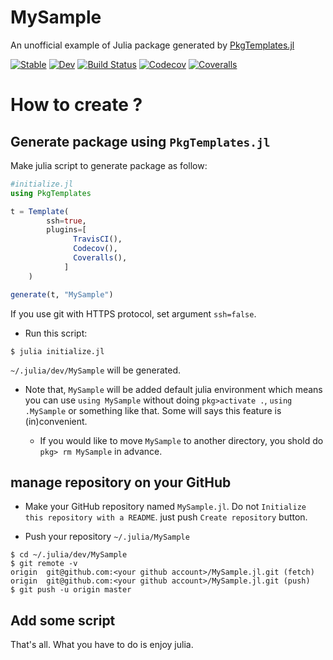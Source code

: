 # MySample

An unofficial example of Julia package generated by [PkgTemplates.jl](https://github.com/invenia/PkgTemplates.jl)

[![Stable](https://img.shields.io/badge/docs-stable-blue.svg)](https://terasakisatoshi.github.io/MySample.jl/stable)
[![Dev](https://img.shields.io/badge/docs-dev-blue.svg)](https://terasakisatoshi.github.io/MySample.jl/dev)
[![Build Status](https://travis-ci.org/terasakisatoshi/MySample.jl.svg?branch=master)](https://travis-ci.org/terasakisatoshi/MySample.jl)
[![Codecov](https://codecov.io/gh/terasakisatoshi/MySample.jl/branch/master/graph/badge.svg)](https://codecov.io/gh/terasakisatoshi/MySample.jl)
[![Coveralls](https://coveralls.io/repos/github/terasakisatoshi/MySample.jl/badge.svg?branch=master)](https://coveralls.io/github/terasakisatoshi/MySample.jl?branch=master)

# How to create ?

## Generate package using `PkgTemplates.jl`

Make julia script to generate package as follow:

```julia
#initialize.jl
using PkgTemplates

t = Template(
        ssh=true,
        plugins=[
              TravisCI(),
              Codecov(),
              Coveralls(),
            ]
    )

generate(t, "MySample")

```

If you use git with HTTPS protocol, set argument `ssh=false`.

- Run this script:

```
$ julia initialize.jl
```

`~/.julia/dev/MySample` will be generated.

- Note that, `MySample` will be added default julia environment which means you can use `using MySample` without doing `pkg>activate .`, `using .MySample` or something like that. Some will says this feature is (in)convenient.

  - If you would like to move `MySample` to another directory, you shold do `pkg> rm MySample` in advance.

## manage repository on your GitHub

- Make your GitHub repository named `MySample.jl`. Do not `Initialize this repository with a README`. just push `Create repository` button.

- Push your repository `~/.julia/MySample`

```
$ cd ~/.julia/dev/MySample
$ git remote -v
origin	git@github.com:<your github account>/MySample.jl.git (fetch)
origin	git@github.com:<your github account>/MySample.jl.git (push)
$ git push -u origin master
```


## Add some script

That's all. What you have to do is enjoy julia.

